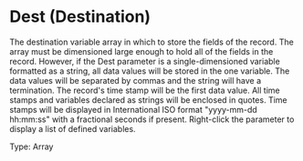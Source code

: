 # Dest (Destination)

The destination variable array in which to store the fields of the record. The array must be dimensioned large enough to hold all of the fields in the record. However, if the Dest parameter is a single-dimensioned variable formatted as a string, all data values will be stored in the one variable. The data values will be separated by commas and the string will have a <crlf> termination. The record's time stamp will be the first data value. All time stamps and variables declared as strings will be enclosed in quotes. Time stamps will be displayed in International ISO format "yyyy-mm-dd hh:mm:ss" with a fractional seconds if present. Right-click the parameter to display a list of defined variables.

Type: Array
